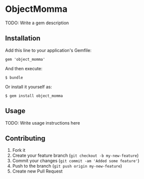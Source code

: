 # ObjectMomma

TODO: Write a gem description

## Installation

Add this line to your application's Gemfile:

    gem 'object_momma'

And then execute:

    $ bundle

Or install it yourself as:

    $ gem install object_momma

## Usage

TODO: Write usage instructions here

## Contributing

1. Fork it
2. Create your feature branch (`git checkout -b my-new-feature`)
3. Commit your changes (`git commit -am 'Added some feature'`)
4. Push to the branch (`git push origin my-new-feature`)
5. Create new Pull Request
